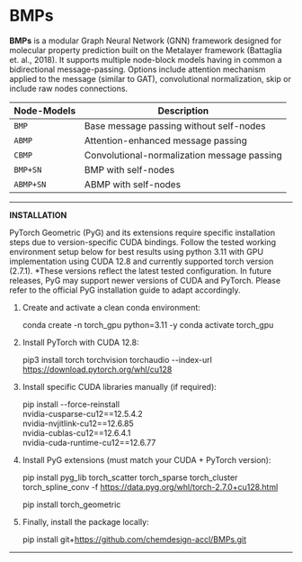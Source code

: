 # BMPs

**BMPs** is a modular Graph Neural Network (GNN) framework designed for molecular property prediction built on the Metalayer framework (Battaglia et. al., 2018). 
It supports multiple node-block models having in common a bidirectional message-passing. Options include attention mechanism applied to the message (similar to GAT), convolutional normalization, skip or include raw nodes connections.


| Node-Models | Description                                    |
| ----------- | ---------------------------------------------- |
| `BMP`       | Base message passing without self-nodes        |
| `ABMP`      | Attention-enhanced message passing             |
| `CBMP`      | Convolutional-normalization message passing    |
| `BMP+SN`    | BMP with self-nodes                            |
| `ABMP+SN`   | ABMP with self-nodes                           |

--------------------------------------------------------------------------------------
**INSTALLATION**

PyTorch Geometric (PyG) and its extensions require specific installation steps due to version-specific CUDA bindings. Follow the tested working environment setup below for best results using python 3.11 with GPU implementation using CUDA 12.8 and currently supported torch version (2.7.1).
 *These versions reflect the latest tested configuration. In future releases, PyG may support newer versions of CUDA and PyTorch. Please refer to the official PyG installation guide to adapt accordingly.

1. Create and activate a clean conda environment:
   
   conda create -n torch_gpu python=3.11 -y
   conda activate torch_gpu


3. Install PyTorch with CUDA 12.8:

   pip3 install torch torchvision torchaudio --index-url https://download.pytorch.org/whl/cu128

3. Install specific CUDA libraries manually (if required):


   pip install --force-reinstall \
       nvidia-cusparse-cu12==12.5.4.2 \
       nvidia-nvjitlink-cu12==12.6.85 \
       nvidia-cublas-cu12==12.6.4.1 \
       nvidia-cuda-runtime-cu12==12.6.77

4. Install PyG extensions (must match your CUDA + PyTorch version):

   pip install pyg_lib torch_scatter torch_sparse torch_cluster torch_spline_conv -f https://data.pyg.org/whl/torch-2.7.0+cu128.html

   pip install torch_geometric

5. Finally, install the package locally:

   pip install git+https://github.com/chemdesign-accl/BMPs.git

--------------------------------------------------------------------------------------
